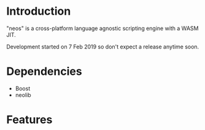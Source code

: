 # Introduction
"neos" is a cross-platform language agnostic scripting engine with a WASM JIT. 

Development started on 7 Feb 2019 so don't expect a release anytime soon.

# Dependencies
* Boost
* neolib

# Features
<TBD>

